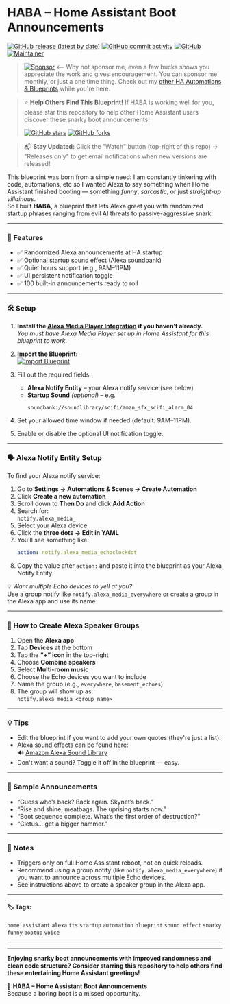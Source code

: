 # HABA – Home Assistant Boot Announcements

[![GitHub release (latest by date)](https://img.shields.io/github/v/release/smcneece/HABA)](https://github.com/smcneece/HABA/releases)
[![GitHub commit activity](https://img.shields.io/github/commit-activity/y/smcneece/HABA.svg)](https://github.com/smcneece/HABA/commits/main)
[![GitHub](https://img.shields.io/github/license/smcneece/HABA)](LICENSE)
[![Maintainer](https://img.shields.io/badge/maintainer-Shawn%20McNeece%20%40smcneece-blue.svg)](https://github.com/smcneece)

> [![Sponsor](https://img.shields.io/badge/Sponsor-💖-pink)](https://github.com/sponsors/smcneece) <-- Why not sponsor me, even a few bucks shows you appreciate the work and gives encouragement. You can sponsor me monthly, or just a one time thing. Check out my [other HA Automations & Blueprints](https://github.com/smcneece?tab=repositories) while you're here.

> ⭐ **Help Others Find This Blueprint!** If HABA is working well for you, please star this repository to help other Home Assistant users discover these snarky boot announcements!
>
> [![GitHub stars](https://img.shields.io/github/stars/smcneece/HABA?style=social)](https://github.com/smcneece/HABA/stargazers) [![GitHub forks](https://img.shields.io/github/forks/smcneece/HABA?style=social)](https://github.com/smcneece/HABA/network/members)

> 📬 **Stay Updated:** Click the "Watch" button (top-right of this repo) → "Releases only" to get email notifications when new versions are released!

This blueprint was born from a simple need: I am constantly tinkering with code, automations, etc so I wanted Alexa to say something when Home Assistant finished booting — something *funny*, *sarcastic*, or just *straight-up villainous*.  
So I built **HABA**, a blueprint that lets Alexa greet you with randomized startup phrases ranging from evil AI threats to passive-aggressive snark.

---

### 🚀 Features
- ✅ Randomized Alexa announcements at HA startup
- ✅ Optional startup sound effect (Alexa soundbank)
- ✅ Quiet hours support (e.g., 9AM–11PM)
- ✅ UI persistent notification toggle
- ✅ 100 built-in announcements ready to roll

---

### 🛠️ Setup

1. **Install the [Alexa Media Player Integration](https://github.com/custom-components/alexa_media_player) if you haven’t already.**  
   *You must have Alexa Media Player set up in Home Assistant for this blueprint to work.*

2. **Import the Blueprint:**  
   [![Import Blueprint](https://my.home-assistant.io/badges/blueprint_import.svg)](https://my.home-assistant.io/redirect/blueprint_import/?blueprint_url=https://raw.githubusercontent.com/smcneece/HABA/main/blueprints/automation/smcneece/haba.yaml)

3. Fill out the required fields:
   - **Alexa Notify Entity** – your Alexa notify service (see below)
   - **Startup Sound** *(optional)* – e.g.
     ```
     soundbank://soundlibrary/scifi/amzn_sfx_scifi_alarm_04
     ```

4. Set your allowed time window if needed (default: 9AM–11PM).

5. Enable or disable the optional UI notification toggle.

---

### 🗣️ Alexa Notify Entity Setup

To find your Alexa notify service:

1. Go to **Settings → Automations & Scenes → Create Automation**
2. Click **Create a new automation**
3. Scroll down to **Then Do** and click **Add Action**
4. Search for:  
   `notify.alexa_media_`
5. Select your Alexa device
6. Click the **three dots → Edit in YAML**
7. You’ll see something like:
   ```yaml
   action: notify.alexa_media_echoclockdot
   ```
8. Copy the value after `action:` and paste it into the blueprint as your Alexa Notify Entity.

💡 *Want multiple Echo devices to yell at you?*  
Use a group notify like `notify.alexa_media_everywhere` or create a group in the Alexa app and use its name.

---

### 🔗 How to Create Alexa Speaker Groups

1. Open the **Alexa app**
2. Tap **Devices** at the bottom
3. Tap the **“+” icon** in the top-right
4. Choose **Combine speakers**
5. Select **Multi-room music**
6. Choose the Echo devices you want to include
7. Name the group (e.g., `everywhere`, `basement_echoes`)
8. The group will show up as:  
   `notify.alexa_media_<group_name>`

---

### 💡 Tips

- Edit the blueprint if you want to add your own quotes (they're just a list).
- Alexa sound effects can be found here:  
  🔊 [Amazon Alexa Sound Library](https://developer.amazon.com/en-US/docs/alexa/custom-skills/ask-soundlibrary.html)
- Don't want a sound? Toggle it off in the blueprint — easy.

---

### 🧠 Sample Announcements

- “Guess who’s back? Back again. Skynet’s back.”
- “Rise and shine, meatbags. The uprising starts now.”
- “Boot sequence complete. What’s the first order of destruction?”
- “Cletus... get a bigger hammer.”

---

### 📝 Notes

- Triggers only on full Home Assistant reboot, not on quick reloads.
- Recommend using a group notify (like `notify.alexa_media_everywhere`) if you want to announce across multiple Echo devices.
- See instructions above to create a speaker group in the Alexa app.

---

#### 🏷️ Tags:
`home assistant` `alexa` `tts` `startup` `automation` `blueprint` `sound effect` `snarky` `funny` `bootup` `voice`

---

---

**Enjoying snarky boot announcements with improved randomness and clean code structure? Consider starring this repository to help others find these entertaining Home Assistant greetings!**

🧠 **HABA – Home Assistant Boot Announcements**  
Because a boring boot is a missed opportunity.
